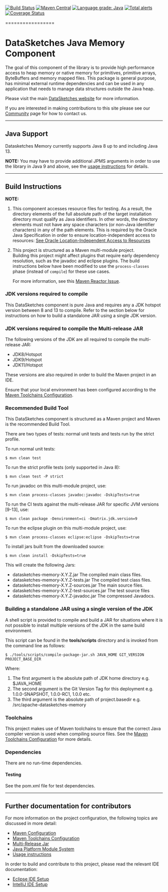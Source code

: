 <!--
    Licensed to the Apache Software Foundation (ASF) under one
    or more contributor license agreements.  See the NOTICE file
    distributed with this work for additional information
    regarding copyright ownership.  The ASF licenses this file
    to you under the Apache License, Version 2.0 (the
    "License"); you may not use this file except in compliance
    with the License.  You may obtain a copy of the License at

      http://www.apache.org/licenses/LICENSE-2.0

    Unless required by applicable law or agreed to in writing,
    software distributed under the License is distributed on an
    "AS IS" BASIS, WITHOUT WARRANTIES OR CONDITIONS OF ANY
    KIND, either express or implied.  See the License for the
    specific language governing permissions and limitations
    under the License.
-->

[![Build Status](https://travis-ci.org/apache/datasketches-memory.svg?branch=master)](https://travis-ci.org/apache/datasketches-memory)
[![Maven Central](https://maven-badges.herokuapp.com/maven-central/org.apache.datasketches/datasketches-memory/badge.svg)](https://maven-badges.herokuapp.com/maven-central/org.apache.datasketches/datasketches-memory)
[![Language grade: Java](https://img.shields.io/lgtm/grade/java/g/apache/datasketches-memory.svg?logo=lgtm&logoWidth=18)](https://lgtm.com/projects/g/apache/datasketches-memory/context:java)
[![Total alerts](https://img.shields.io/lgtm/alerts/g/apache/datasketches-memory.svg?logo=lgtm&logoWidth=18)](https://lgtm.com/projects/g/apache/datasketches-memory/alerts/)
[![Coverage Status](https://coveralls.io/repos/github/apache/datasketches-memory/badge.svg?branch=master)](https://coveralls.io/github/apache/datasketches-memory?branch=master)

=================

# DataSketches Java Memory Component
 The goal of this component of the library is to provide high performance access to heap memory or 
 native memory for primitives, primitive arrays, ByteBuffers and memory mapped files. 
 This package is general purpose, has minimal external runtime dependencies and can be used in any 
 application that needs to manage data structures outside the Java heap.

Please visit the main [DataSketches website](https://datasketches.apache.org) for more information.

If you are interested in making contributions to this site please see our 
[Community](https://datasketches.apache.org/docs/Community/) page for how to contact us.

---

## Java Support
Datasketches Memory currently supports Java 8 up to and including Java 13.

__NOTE:__ You may have to provide additional JPMS arguments in order to use the library in Java 9 and above,
see the [usage instructions](docs/usage-instructions.md) for details.

---

## Build Instructions
__NOTE:__ 

1) This component accesses resource files for testing. As a result, the directory elements
   of the full absolute path of the target installation directory must qualify as Java identifiers.
   In other words, the directory elements must not have any space characters (or non-Java identifier
   characters) in any of the path elements. This is required by the Oracle Java Specification in
   order to ensure location-independent access to resources:
   [See Oracle Location-Independent Access to Resources](https://docs.oracle.com/javase/8/docs/technotes/guides/lang/resources.html)

2) This project is structured as a Maven multi-module project.  
   Building this project might affect plugins that require early dependency resolution, such as the
   javadoc and eclipse plugins.
   The build instructions below have been modified to use the `process-classes` phase (instead of `compile`)
   for these use cases.
   
   For more information, see this [Maven Reactor Issue](https://issues.apache.org/jira/browse/MNG-3283).

### JDK versions required to compile
This DataSketches component is pure Java and requires any a JDK hotspot version between 8 and 13 to compile.
Refer to the section below for instructions on how to build a standalone JAR using a single JDK version.

### JDK versions required to compile the Multi-release JAR
The following versions of the JDK are all required to compile the multi-release JAR:

- JDK8/Hotspot
- JDK9/Hotspot
- JDK11/Hotspot

These versions are also required in order to build the Maven project in an IDE.

Ensure that your local environment has been configured according to the 
[Maven Toolchains Configuration](docs/maven-toolchains.md).

### Recommended Build Tool
This DataSketches component is structured as a Maven project and Maven is the recommended Build 
Tool.

There are two types of tests: normal unit tests and tests run by the strict profile.

To run normal unit tests:

    $ mvn clean test

To run the strict profile tests (only supported in Java 8):

    $ mvn clean test -P strict

To run javadoc on this multi-module project, use:

    $ mvn clean process-classes javadoc:javadoc -DskipTests=true

To run the CI tests against the multi-release JAR for specific JVM versions [9-13], use:

    $ mvn clean package -Denvironment=ci -Dmatrix.jdk.version=9

To run the eclipse plugin on this multi-module project, use:

    $ mvn clean process-classes eclipse:eclipse -DskipTests=true

To install jars built from the downloaded source:

    $ mvn clean install -DskipTests=true

This will create the following Jars:

* datasketches-memory-X.Y.Z.jar The compiled main class files.
* datasketches-memory-X.Y.Z-tests.jar The compiled test class files.
* datasketches-memory-X.Y.Z-sources.jar The main source files.
* datasketches-memory-X.Y.Z-test-sources.jar The test source files
* datasketches-memory-X.Y.Z-javadoc.jar  The compressed Javadocs.

### Building a standalone JAR using a single version of the JDK
A shell script is provided to compile and build a JAR for situations where it is not possible to
install multiple versions of the JDK in the same build environment.

This script can be found in the **tools/scripts** directory and is invoked from the command line as follows:

    $ ./tools/scripts/compile-package-jar.sh JAVA_HOME GIT_VERSION PROJECT_BASE_DIR

Where:

1) The first argument is the absolute path of JDK home directory e.g. $JAVA_HOME
2) The second argument is the Git Version Tag for this deployment e.g. 1.0.0-SNAPSHOT, 1.0.0-RC1, 1.0.0 etc.
3) The third argument is the absolute path of project.basedir e.g. /src/apache-datasketches-memory

### Toolchains

This project makes use of Maven toolchains to ensure that the correct Java compiler version is 
used when compiling source files.
See the [Maven Toolchains Configuration](docs/maven-toolchains.md) for more details.

### Dependencies

There are no run-time dependencies.

#### Testing
See the pom.xml file for test dependencies.

---

## Further documentation for contributors

For more information on the project configuration, the following topics are discussed in more 
detail:

* [Maven Configuration](docs/maven.md)
* [Maven Toolchains Configuration](docs/maven-toolchains.md)
* [Multi-Release Jar](docs/multi-release-jar.md)
* [Java Platform Module System](docs/module-system.md)
* [Usage instructions](docs/usage-instructions.md)

In order to build and contribute to this project, please read the relevant IDE documentation:

- [Eclipse IDE Setup](docs/eclipse.md)
- [IntelliJ IDE Setup](docs/intellij.md)
